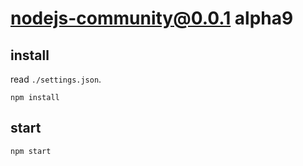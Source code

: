 # nodejs-community@0.0.1 alpha9


## install
read `./settings.json`.
```
npm install
```


## start
```
npm start
```